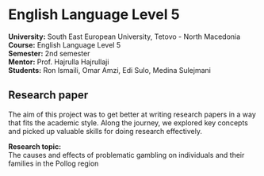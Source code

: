 # English Language Level 5

**University:** South East European University, Tetovo - North Macedonia <br>
**Course:** English Language Level 5 <br>
**Semester:** 2nd semester <br>
**Mentor:** Prof. Hajrulla Hajrullaji <br>
**Students:** Ron Ismaili, Omar Amzi, Edi Sulo, Medina Sulejmani <br>

## Research paper

The aim of this project was to get better at writing research papers in a way that fits the academic style. Along the
journey, we explored key concepts and picked up valuable skills for doing research effectively. <br>

**Research topic:** <br>
The causes and effects of problematic gambling on individuals and their families in the Pollog
region